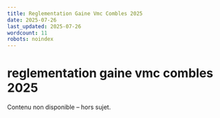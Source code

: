 ```yaml
---
title: Reglementation Gaine Vmc Combles 2025
date: 2025-07-26
last_updated: 2025-07-26
wordcount: 11
robots: noindex
---
```


# reglementation gaine vmc combles 2025

Contenu non disponible – hors sujet.